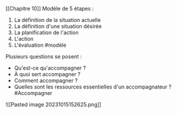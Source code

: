 
[[Chapitre 10]]
Modèle de 5 étapes : 
1. La définition de la situation actuelle
2. La définition d'une situation désirée
3. La planification de l'action 
4. L'action
5. L'évaluation
#modèle 

Plusieurs questions se posent :
- Qu'est-ce qu'accompagner ?
- À quoi sert accompagner ?
- Comment accompagner ?
- Quelles sont les ressources essentielles d'un accompagnateur ?
#Accompagner 

![[Pasted image 20231015152625.png]]